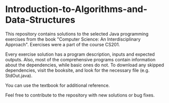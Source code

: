 # Introduction-to-Algorithms-and-Data-Structures
This repository contains solutions to the selected Java programming exercises from the book "Computer Science: An Interdisciplinary Approach". Exercises were a part of the course CS201.

Every exercise solution has a program description, inputs and expected outputs. Also, most of the comprehensive programs contain information about the dependencies, while basic ones do not. To download any skipped dependencies, visit the booksite, and look for the necessary file (e.g. StdOut.java).

You can use the textbook for additional reference.

Feel free to contribute to the repository with new solutions or bug fixes.
